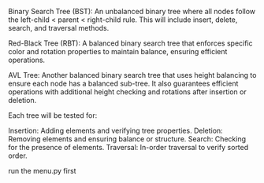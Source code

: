 Binary Search Tree (BST): An unbalanced binary tree where all nodes follow the left-child < parent < right-child rule. This will include insert, delete, search, and traversal methods.

Red-Black Tree (RBT): A balanced binary search tree that enforces specific color and rotation properties to maintain balance, ensuring efficient operations.

AVL Tree: Another balanced binary search tree that uses height balancing to ensure each node has a balanced sub-tree. It also guarantees efficient operations with additional height checking and rotations after insertion or deletion.

Each tree will be tested for:

Insertion: Adding elements and verifying tree properties.
Deletion: Removing elements and ensuring balance or structure.
Search: Checking for the presence of elements.
Traversal: In-order traversal to verify sorted order.


run the menu.py first